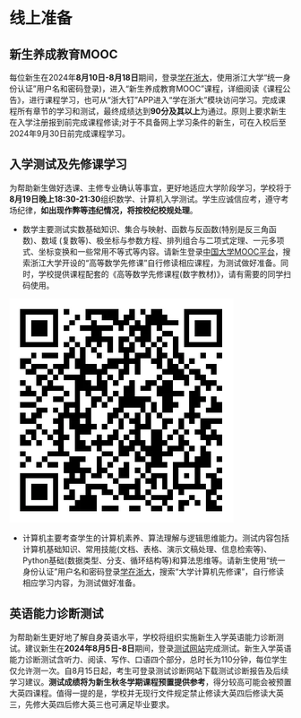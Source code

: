 # 线上准备

## 新生养成教育MOOC

每位新生在2024年**8月10日-8月18日**期间，登录[学在浙大](http://course.zju.edu.cn)，使用浙江大学“统一身份认证”用户名和密码登录)，进入“新生养成教育MOOC”课程，详细阅读《课程公告》，进行课程学习，也可从“浙大钉”APP进入“学在浙大”模块访问学习。完成课程所有章节的学习和测试，最终成绩达到**90分及其以上**为通过。原则上要求新生在入学注册报到前完成课程修读;对于不具备网上学习条件的新生，可在入校后至2024年9月30日前完成课程学习。

## 入学测试及先修课学习

为帮助新生做好选课、主修专业确认等事宜，更好地适应大学阶段学习，学校将于**8月19日晚上18:30-21:30**组织数学、计算机入学测试。学生应诚信应考，遵守考场纪律，**如出现作弊等违纪情况，将按校纪校规处理**。

- 数学主要测试实数基础知识、集合与映射、函数与反函数(特别是反三角函数)、数域 (复数等)、极坐标与参数方程、排列组合与二项式定理、一元多项式、坐标变换和一些常用不等式等内容。请新生登录[中国大学MOOC平台](http://www.icourses.cn/imooc/)，搜索浙江大学开设的“高等数学先修课”自行修读相应课程，为测试做好准备。同时，学校提供课程配套的《高等数学先修课程(数字教材)》，请有需要的同学扫码使用。

![先修课教材](../assets/prelearn_book.webp)

- 计算机主要考查学生的计算机素养、算法理解与逻辑思维能力。测试内容包括计算机基础知识、常用技能(文档、表格、演示文稿处理、信息检索等)、Python基础(数据类型、分支、循环结构等)和算法思维等。请新生使用“统一身份认证”用户名和密码登录[学在浙大](http://course.zju.edu.cn)，搜索“大学计算机先修课”，自行修读相应学习内容，为测试做好准备。

## 英语能力诊断测试

为帮助新生更好地了解自身英语水平，学校将组织实施新生入学英语能力诊断测试。建议新生在**2024年8月5日-8日**期间，登录[测试网站](http://xsyycs.zju.edu.cn)完成测试。新生入学英语能力诊断测试含听力、阅读、写作、口语四个部分，总时长为110分钟，每位学生仅允许测一次。自8月15日起，考生可登录测试诊断网站下载测试诊断报告及后续学习建议。**测试成绩将为新生秋冬学期课程预置提供参考**，得分较高可能会被预置大英四课程。值得一提的是，学校并无现行文件规定禁止修读大英四后修读大英三，先修大英四后修大英三也可满足毕业要求。
